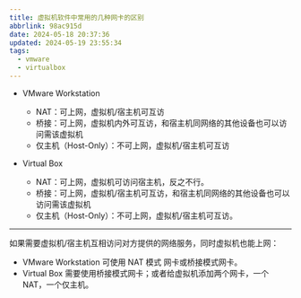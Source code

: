 ```yaml
---
title: 虚拟机软件中常用的几种网卡的区别
abbrlink: 98ac915d
date: 2024-05-18 20:37:36
updated: 2024-05-19 23:55:34
tags:
  - vmware
  - virtualbox
---
```


- VMware Workstation
	- NAT：可上网，虚拟机/宿主机可互访
	- 桥接：可上网，虚拟机内外可互访，和宿主机同网络的其他设备也可以访问需该虚拟机
	- 仅主机（Host-Only）：不可上网，虚拟机/宿主机可互访

- Virtual Box
	- NAT：可上网，虚拟机可访问宿主机，反之不行。
	- 桥接：可上网，虚拟机/宿主机可互访，和宿主机同网络的其他设备也可以访问需该虚拟机
	- 仅主机（Host-Only）：不可上网，虚拟机/宿主机可互访。

---

如果需要虚拟机/宿主机互相访问对方提供的网络服务，同时虚拟机也能上网：  

- VMware Workstation 可使用 NAT 模式 网卡或桥接模式网卡。  
- Virtual Box 需要使用桥接模式网卡；或者给虚拟机添加两个网卡，一个 NAT，一个仅主机。
